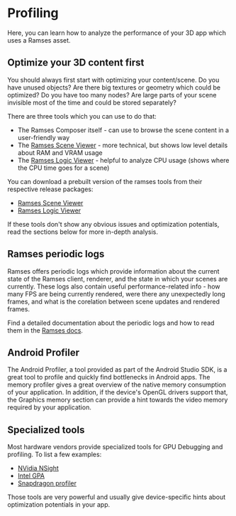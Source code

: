 <!--
SPDX-License-Identifier: MPL-2.0

This file is part of Ramses Composer
(see https://github.com/bmwcarit/ramses-composer-docs).

This Source Code Form is subject to the terms of the Mozilla Public License, v. 2.0.
If a copy of the MPL was not distributed with this file, You can obtain one at http://mozilla.org/MPL/2.0/.
-->

# Profiling

Here, you can learn how to analyze the performance of your 3D app which uses a Ramses asset.

## Optimize your 3D content first

You should always first start with optimizing your content/scene. Do you have unused objects? Are there big textures or geometry
which could be optimized? Do you have too many nodes? Are large parts of your scene invisible most of the time and could be stored
separately?

There are three tools which you can use to do that:
* The Ramses Composer itself - can use to browse the scene content in a user-friendly way
* The [Ramses Scene Viewer](https://bmwcarit.github.io/ramses/SceneViewer.html) - more technical, but shows low level details about RAM and VRAM usage
* The [Ramses Logic Viewer](https://ramses-logic.readthedocs.io/en/latest/viewer.html) - helpful to analyze CPU usage (shows where the CPU time goes for a scene)

You can download a prebuilt version of the ramses tools from their respective release packages:
* [Ramses Scene Viewer](https://github.com/bmwcarit/ramses/releases)
* [Ramses Logic Viewer](https://github.com/bmwcarit/ramses-logic/releases)

If these tools don't show any obvious issues and optimization potentials, read the sections below for more in-depth analysis.

## Ramses periodic logs

Ramses offers periodic logs which provide information about the current state of the Ramses client, renderer, and the
state in which your scenes are currently. These logs also contain useful performance-related info - how many FPS
are being currently rendered, were there any unexpectedly long frames, and what is the corelation between scene updates
and rendered frames.

Find a detailed documentation about the periodic logs and how to read them in the [Ramses docs](https://bmwcarit.github.io/ramses/Profiling.html).

## Android Profiler

The Android Profiler, a tool provided as part of the Android Studio SDK, is a great tool to profile
and quickly find bottlenecks in Android apps. The memory profiler gives a great overview of the
native memory consumption of your application. In addition, if the device's OpenGL drivers support that,
the Graphics memory section can provide a hint towards the video memory required by your application.

## Specialized tools

Most hardware vendors provide specialized tools for GPU Debugging and profiling. To list a few examples:

* [NVidia NSight](https://developer.nvidia.com/nsight-graphics)
* [Intel GPA](https://www.intel.com/content/www/us/en/developer/tools/graphics-performance-analyzers/download.html)
* [Snapdragon profiler](https://developer.qualcomm.com/software/snapdragon-profiler)

Those tools are very powerful and usually give device-specific hints about optimization potentials in your app.
